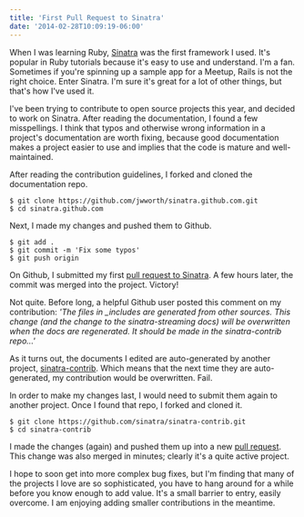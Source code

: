 ```yaml
---
title: 'First Pull Request to Sinatra'
date: '2014-02-28T10:09:19-06:00'
---
```


When I was learning Ruby, <a href='http://www.sinatrarb.com/'>Sinatra</a> was the first framework I used.  It's popular in Ruby tutorials because it's easy to use and understand.  I'm a fan.  Sometimes if you're spinning up a sample app for a Meetup, Rails is not the right choice.  Enter Sinatra.  I'm sure it's great for a lot of other things, but that's how I've used it.

I've been trying to contribute to open source projects this year, and decided to work on Sinatra.  After reading the documentation, I found a few misspellings.  I think that typos and otherwise wrong information in a project's documentation are worth fixing, because good documentation makes a project easier to use and implies that the code is mature and well-maintained.

After reading the contribution guidelines, I forked and cloned the documentation repo.

```
$ git clone https://github.com/jwworth/sinatra.github.com.git
$ cd sinatra.github.com
```

Next, I made my changes and pushed them to Github.

```
$ git add .
$ git commit -m 'Fix some typos'
$ git push origin
```

On Github, I submitted my first <a href='http://github.com/sinatra/sinatra.github.com/pull/129'>pull request to Sinatra</a>.  A few hours later, the commit was merged into the project.  Victory!

Not quite.  Before long, a helpful Github user posted this comment on my contribution:
<em>
'The files in _includes are generated from other sources. This change (and the change to the sinatra-streaming docs) will be overwritten when the docs are regenerated. It should be made in the sinatra-contrib repo...'
</em>

As it turns out, the documents I edited are auto-generated by another project, <a href='https://github.com/rkh/sinatra-contrib'>sinatra-contrib</a>.  Which means that the next time they are auto-generated, my contribution would be overwritten.  Fail.

In order to make my changes last, I would need to submit them again to another project.  Once I found that repo, I forked and cloned it.

```
$ git clone https://github.com/sinatra/sinatra-contrib.git
$ cd sinatra-contrib
```

I made the changes (again) and pushed them up into a new <a href='https://github.com/sinatra/sinatra-contrib/pull/123'>pull request</a>.   This change was also merged in minutes; clearly it's a quite active project.

I hope to soon get into more complex bug fixes, but I'm finding that many of the projects I love are so sophisticated, you have to hang around for a while before you know enough to add value. It's a small barrier to entry, easily overcome.  I am enjoying adding smaller contributions in the meantime.
